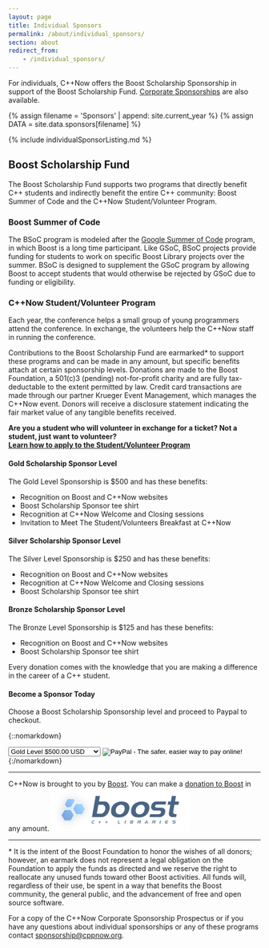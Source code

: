 ```yaml
---
layout: page
title: Individual Sponsors
permalink: /about/individual_sponsors/
section: about
redirect_from:
    - /individual_sponsors/
---
```


For individuals, C++Now offers the Boost Scholarship Sponsorship in support of the Boost Scholarship Fund. [Corporate Sponsorships](/about/corporate_sponsors/) are also available.


{% assign filename = 'Sponsors' | append: site.current_year %}
{% assign DATA = site.data.sponsors[filename] %}

{% include individualSponsorListing.md %}


## Boost Scholarship Fund

The Boost Scholarship Fund supports two programs that directly benefit C++ students and indirectly benefit the entire C++ community: Boost Summer of Code and the C++Now Student/Volunteer Program.


### Boost Summer of Code

The BSoC program is modeled after the [Google Summer of Code](https://developers.google.com/open-source/gsoc/) program, in which Boost is a long time participant. Like GSoC, BSoC projects provide funding for students to work on specific Boost Library projects over the summer. BSoC is designed to supplement the GSoC program by allowing Boost to accept students that would otherwise be rejected by GSoC due to funding or eligibility.



### C++Now Student/Volunteer Program

Each year, the conference helps a small group of young programmers attend the conference. In exchange, the volunteers help the C++Now staff in running the conference.

Contributions to the Boost Scholarship Fund are earmarked* to support these programs and can be made in any amount, but specific benefits attach at certain sponsorship levels. Donations are made to the Boost Foundation, a 501(c)3 (pending) not-for-profit charity and are fully tax-deductable to the extent permitted by law. Credit card transactions are made through our partner Krueger Event Management, which manages the C++Now event. Donors will receive a disclosure statement indicating the fair market value of any tangible benefits received.

**Are you a student who will volunteer in exchange for a ticket? Not a student, just want to volunteer?<br>[Learn how to apply to the Student/Volunteer Program](/about/volunteer_program/)**

#### Gold Scholarship Sponsor Level

The Gold Level Sponsorship is $500 and has these benefits:

* Recognition on Boost and C++Now websites
* Boost Scholarship Sponsor tee shirt
* Recognition at C++Now Welcome and Closing sessions
* Invitation to Meet The Student/Volunteers Breakfast at C++Now

#### Silver Scholarship Sponsor Level

The Silver Level Sponsorship is $250 and has these benefits:

* Recognition on Boost and C++Now websites
* Recognition at C++Now Welcome and Closing sessions
* Boost Scholarship Sponsor tee shirt

#### Bronze Scholarship Sponsor Level

The Bronze Level Sponsorship is $125 and has these benefits:

* Recognition on Boost and C++Now websites
* Boost Scholarship Sponsor tee shirt

Every donation comes with the knowledge that you are making a difference in the career of a C++ student.

#### Become a Sponsor Today

Choose a Boost Scholarship Sponsorship level and proceed to Paypal to checkout.

{::nomarkdown}
<form action=https://www.paypal.com/cgi-bin/webscr method=post target=paypal>
 <input type=hidden name=cmd value=_s-xclick>
 <input type=hidden name=currency_code value=USD>
 <input type=hidden name=hosted_button_id value=T9UEH5JVH3NXC>

 <select class="select" name="os0" tabindex="0">
   <option value="Gold Level">Gold Level $500.00 USD</option>
   <option value="Silver Level">Silver Level $250.00 USD</option>
   <option value="Bronze Level">Bronze Level $125.00 USD</option>
 </select>

 <input type=image name=submit alt="PayPal - The safer, easier way to pay online!" border=0 src=https://www.paypalobjects.com/en_US/i/btn/btn_cart_SM.gif>
 <img alt="" src=https://www.paypalobjects.com/en_US/i/scr/pixel.gif border=0 height=1 width=1>
</form>
{:/nomarkdown}

---

C++Now is brought to you by [Boost](http://www.boost.org). You can make a [donation to Boost](http://www.boost.org/donate/) in any amount.
<a href="http://www.boost.org" class="sponsorLink" target="_blank" rel="noopener noreferrer">
    <img src="/assets/img/sponsors/boost.png" class="sponsorImage" alt="Boost">
</a>

---

<p>* It is the intent of the Boost Foundation to honor the wishes of all donors; however, an earmark does not represent a legal obligation on the Foundation to apply the funds as directed and we reserve the right to reallocate any unused funds toward other Boost activities. All funds will, regardless of their use, be spent in a way that benefits the Boost community, the general public, and the advancement of free and open source software.</p>

For a copy of the C++Now Corporate Sponsorship Prospectus or if you have any questions about individual sponsorships or any of these programs contact [sponsorship@cppnow.org](mailto:sponsorship@cppnow.org).

